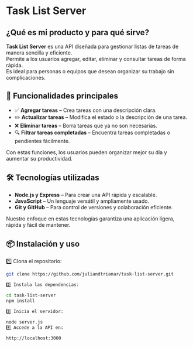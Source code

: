 # Task List Server  

## ¿Qué es mi producto y para qué sirve?  
**Task List Server** es una API diseñada para gestionar listas de tareas de manera sencilla y eficiente.  
Permite a los usuarios agregar, editar, eliminar y consultar tareas de forma rápida.  
Es ideal para personas o equipos que desean organizar su trabajo sin complicaciones.

## 🚀 Funcionalidades principales  
- ✅ **Agregar tareas** – Crea tareas con una descripción clara.  
- ✏️ **Actualizar tareas** – Modifica el estado o la descripción de una tarea.  
- ❌ **Eliminar tareas** – Borra tareas que ya no son necesarias.  
- 🔍 **Filtrar tareas completadas** – Encuentra tareas completadas o pendientes fácilmente.  

Con estas funciones, los usuarios pueden organizar mejor su día y aumentar su productividad.  

## 🛠️ Tecnologías utilizadas  
- **Node.js y Express** – Para crear una API rápida y escalable.  
- **JavaScript** – Un lenguaje versátil y ampliamente usado.  
- **Git y GitHub** – Para control de versiones y colaboración eficiente.  

Nuestro enfoque en estas tecnologías garantiza una aplicación ligera, rápida y fácil de mantener.  

## 📦 Instalación y uso  
1️⃣ Clona el repositorio:  
```sh
git clone https://github.com/juliandtrianar/task-list-server.git

2️⃣ Instala las dependencias:

cd task-list-server  
npm install

3️⃣ Inicia el servidor:

node server.js
4️⃣ Accede a la API en:

http://localhost:3000